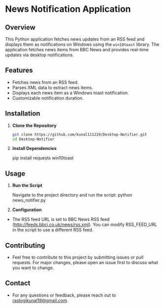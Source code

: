 # News Notification Application

## Overview

This Python application fetches news updates from an RSS feed and displays them as notifications on Windows using the `win10toast` library. The application fetches news items from BBC News and provides real-time updates via desktop notifications.

## Features

- Fetches news from an RSS feed.
- Parses XML data to extract news items.
- Displays each news item as a Windows toast notification.
- Customizable notification duration.

## Installation

1. **Clone the Repository**

    ```bash
    git clone https://github.com/kunal111219/Desktop-Notifier.git
    cd Desktop-Notifier

2. **Install Dependencies**

    pip install requests win10toast

## Usage

1. **Run the Script**

    Navigate to the project directory and run the script:
    python news_notifier.py

2. **Configuration**

- The RSS feed URL is set to BBC News RSS feed (<http://feeds.bbci.co.uk/news/rss.xml>). You can modify RSS_FEED_URL in the script to use a different RSS feed.

## Contributing

- Feel free to contribute to this project by submitting issues or pull requests. For major changes, please open an issue first to discuss what you want to change.

## Contact

- For any questions or feedback, please reach out to <rastogikunal19@gmail.com>.
